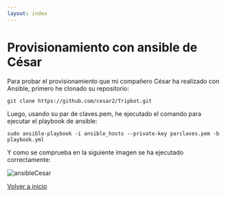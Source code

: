 ```yaml
---
layout: index
---
```


# Provisionamiento con ansible de César

Para probar el provisionamiento que mi compañero César ha realizado con Ansible, primero he clonado su repositorio:

```
git clone https://github.com/cesar2/Tripbot.git 
```

Luego, usando su par de claves.pem, he ejecutado el comando para ejecutar el playbook de ansible:

```
sudo ansible-playbook -i ansible_hosts --private-key parclaves.pem -b playbook.yml

```
Y como se comprueba en la siguiente imagen se ha ejecutado correctamente:

![ansibleCesar](http://i1042.photobucket.com/albums/b422/Pedro_Gazquez_Navarrete/probandoAnsibleCesar_zpsaid4pfa5.png)

[Volver a inicio](index)
